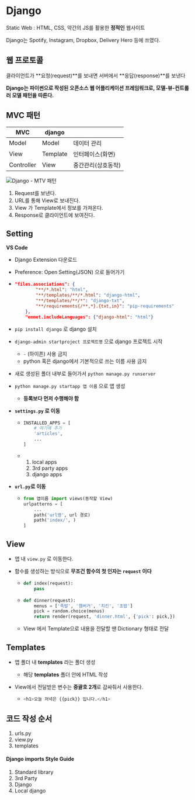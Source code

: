 # Django

Static Web : HTML, CSS, 약간의 JS를 활용한 **정적인** 웹사이트

Django는 Spotify, Instagram, Dropbox, Delivery Hero 등에 쓰였다.

## 웹 프로토콜

클라이언트가 **요청(request)**를 보내면 서버에서 **응답(response)**를 보낸다



**Django는 파이썬으로 작성된 오픈소스 웹 어플리케이션 프레임워크로, 모델-뷰-컨트롤러 모델 패턴을 따른다.**

## MVC 패턴

| MVC        | django   |    |
| ---------- | -------- | -------- |
| Model      | Model    |데이터 관리 |
| View       | Template |인터페이스(화면) |
| Controller | View     |중간관리(상호동작) |

![Django - MTV 패턴](https://img1.daumcdn.net/thumb/R800x0/?scode=mtistory2&fname=https%3A%2F%2Ft1.daumcdn.net%2Fcfile%2Ftistory%2F224E483557C7D2A52E)

1. Request를 보낸다.
2. URL를 통해 View로 보내진다.
3. View 가 Template에서 정보를 가져온다.
4. Response로 클라이언트에 보여진다.



## Setting

**VS Code**

- Django Extension 다운로드

- Preference: Open Setting(JSON) 으로 들어가기

- ```json
  "files.associations": {
          "**/*.html": "html",
          "**/templates/**/*.html": "django-html",
          "**/templates/**/*": "django-txt",
          "**/requirements{/**,*}.{txt,in}": "pip-requirements"
      },
      "emmet.includeLanguages": {"django-html": "html"}
  ```

- `pip install django` 로 django 설치

- `django-admin startproject 프로젝트명` 으로 django 프로젝트 시작

  - `-` (하이픈) 사용 금지
  - python 혹은 django에서 기본적으로 쓰는 이름 사용 금지

- 새로 생성된 폴더 내부로 들어가서 `python manage.py runserver` 

- `python manage.py startapp 앱 이름` 으로 앱 생성

  - **등록보다 먼저 수행해야 함**

- **`settings.py` 로 이동**

  - ```python
    INSTALLED_APPS = [
        # 여기에 추가 
        'articles',
    	...	   				
    ]
    ```

  - 1. local apps
    2. 3rd party apps
    3. django apps

- **`url.py`로 이동**

  - ```python
    from 앱이름 import views(동작할 View)
    urlpatterns = [
     	...
        path('url명', url 경로)
        path('index/', )
    ]
    ```



## View

- 앱 내 `view.py` 로 이동한다.

- 함수를 생성하는 방식으로 **무조건 함수의 첫 인자는 `request` 이다**

  - ```python
    def index(request):
        pass
    ```

  - ```python
    def dinner(request):
        menus = ['족발', '햄버거', '치킨', '초밥']
        pick = random.choice(menus)
        return render(request, 'dinner.html', {'pick': pick,})
    ```

  - View 에서 Template으로 내용을 전달할 땐 Dictionary 형태로 전달



## Templates

- 앱 폴더 내 **templates** 라는 폴더 생성

  - 해당 **templates** 폴더 안에 HTML 작성

- View에서 전달받은 변수는 **중괄호 2개**로 감싸줘서 사용한다.

  - ```python
    <h1>오늘 저녁은 {{pick}} 입니다.</h1>
    ```



## 코드 작성 순서

1. urls.py
2. view.py
3. templates



#### Django imports Style Guide

1. Standard library
2. 3rd Party
3. Django
4. Local django